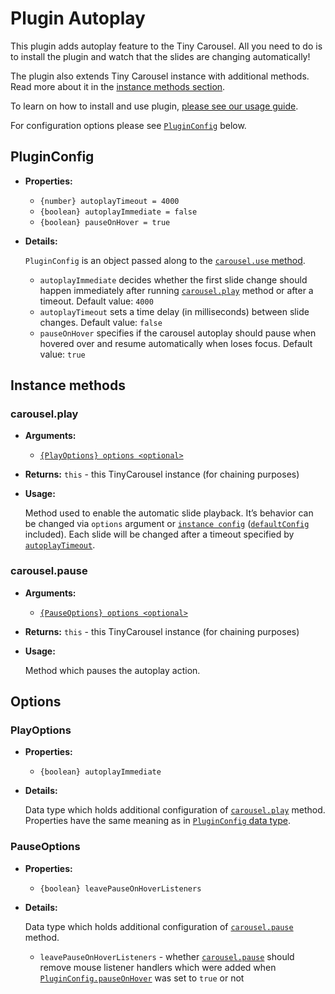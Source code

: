 # Plugin Autoplay

This plugin adds autoplay feature to the Tiny Carousel. All you need to do is to install the plugin and watch that the slides are changing automatically!

The plugin also extends Tiny Carousel instance with additional methods. Read more about it in the [instance methods section](#instance-methods).

To learn on how to install and use plugin, [please see our usage guide](../../guide/usage/#plugin-autoplay).

For configuration options please see [`PluginConfig`](#pluginconfig) below.

<!-- textlint-disable -->
## PluginConfig
<!-- textlint-enable -->

- **Properties:**

    - `{number} autoplayTimeout = 4000`
    - `{boolean} autoplayImmediate = false`
    - `{boolean} pauseOnHover = true`

- **Details:**

    `PluginConfig` is an object passed along to the [`carousel.use` method](./core/#carousel-use).
    - `autoplayImmediate` decides whether the first slide change should happen immediately after running [`carousel.play`](#carousel.play) method or after a timeout. Default value: `4000`
    - `autoplayTimeout` sets a time delay (in milliseconds) between slide changes. Default value: `false`
    - `pauseOnHover` specifies if the carousel autoplay should pause when hovered over and resume automatically when loses focus. Default value: `true`

## Instance methods

<!-- textlint-disable -->
### carousel.play
<!-- textlint-enable -->

- **Arguments:**

    <!-- textlint-disable -->
    - [`{PlayOptions} options <optional>`](#playoptions)
    <!-- textlint-enable -->

- **Returns:** `this` - this TinyCarousel instance (for chaining purposes)

- **Usage:**

    Method used to enable the automatic slide playback. It’s behavior can be changed via `options` argument or [`instance config`](../core/#carousel-config) ([`defaultConfig`](../core/#defaultconfig) included). Each slide will be changed after a timeout specified by [`autoplayTimeout`](#config.autoplaytimeout).

<!-- textlint-disable -->
### carousel.pause
<!-- textlint-enable -->

- **Arguments:**

    <!-- textlint-disable -->
    - [`{PauseOptions} options <optional>`](#pauseoptions)
    <!-- textling-enable -->

- **Returns:** `this` - this TinyCarousel instance (for chaining purposes)

- **Usage:**

    Method which pauses the autoplay action.

## Options

<!-- textlint-disable -->
### PlayOptions
<!-- textlint-enable -->

- **Properties:**

    - `{boolean} autoplayImmediate`

- **Details:**

    Data type which holds additional configuration of [`carousel.play`](#carousel.play) method.
    Properties have the same meaning as in [`PluginConfig` data type](#pluginconfig).

<!-- textlint-disable -->
### PauseOptions
<!-- textlint-enable -->

- **Properties:**

    - `{boolean} leavePauseOnHoverListeners`

- **Details:**

    Data type which holds additional configuration of [`carousel.pause`](#carousel.pause) method.
    - `leavePauseOnHoverListeners` - whether [`carousel.pause`](#carousel.pause) should remove mouse listener handlers which were added when [`PluginConfig.pauseOnHover`](#pluginconfig) was set to `true` or not


